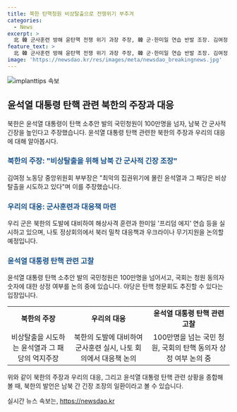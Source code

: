 ```yaml
---
title: 북한 탄핵청원 비상탈출으로 전쟁위기 부추겨
categories:
  - News
excerpt: >
  北 韓 군사훈련 방해 윤탄핵 전쟁 위기 과장 주장, 韓 군·한미일 연습 반발 조장. 김여정 “윤탄핵 100만 청원, 비상탈출” 주장, 가짜 전쟁위기론 부추겨 논란. 남북 군사적 긴장 고조, 나토서 北러 경고 메시지 전달 예정. 北, 군사동맹 강조에 대한 강력 경고, 윤 대통령의 동맹국 방한, 북러 동맹에 대한 대응책 논의.
feature_text: >
  北 韓 군사훈련 방해 윤탄핵 전쟁 위기 과장 주장, 韓 군·한미일 연습 반발 조장. 김여정 “윤탄핵 100만 청원, 비상탈출” 주장, 가짜 전쟁위기론 부추겨 논란. 남북 군사적 긴장 고조, 나토서 北러 경고 메시지 전달 예정. 北, 군사동맹 강조에 대한 강력 경고, 윤 대통령의 동맹국 방한, 북러 동맹에 대한 대응책 논의.
image: 'https://newsdao.kr/res/images/meta/newsdao_breakingnews.jpg'
---
```


<p><img src="https://newsdao.kr/res/images/meta/newsdao_breakingnews.jpg" alt="implanttips 속보" /></p>

<h2 data-ke-size="size26">윤석열 대통령 탄핵 관련 북한의 주장과 대응</h2>

<p data-ke-size="size16">북한은 윤석열 대통령이 탄핵 소추안 발의 국민청원이 100만명을 넘자, 남북 간 군사적 긴장을 높인다고 주장했습니다. 윤석열 대통령 탄핵 관련한 북한의 주장과 우리의 대응에 대해 알아봅시다.</p>

<h3><b><span style="color: #1a5490;">북한의 주장: "비상탈출을 위해 남북 간 군사적 긴장 조장"</span></b></h3>

<p data-ke-size="size16">김여정 노동당 중앙위원회 부부장은 "최악의 집권위기에 몰린 윤석열과 그 패당은 비상탈출을 시도하고 있다"며 이를 주장했습니다.</p>

<h3><b><span style="color: #1a5490;">우리의 대응: 군사훈련과 대응책 마련</span></b></h3>

<p data-ke-size="size16">우리 군은 북한의 도발에 대비하여 해상사격 훈련과 한미일 '프리덤 에지' 연습 등을 실시하고 있으며, 나토 정상회의에서 북러 밀착 대응책과 우크라이나 무기지원을 논의할 예정입니다.</p>

<h3><b><span style="color: #1a5490;">윤석열 대통령 탄핵 관련 고찰</span></b></h3>

<p data-ke-size="size16">윤석열 대통령 탄핵 소추안 발의 국민청원은 100만명을 넘어서고, 국회는 청원 동의자 숫자에 대한 상정 여부를 논의 중에 있습니다. 야당은 탄핵 청문회도 추진할 수 있다는 입장입니다.</p>

<table>
  <tr>
    <td style="text-align: center; height: 17px;"><b>북한의 주장</b></td>
    <td style="text-align: center; height: 17px;"><b>우리의 대응</b></td>
    <td style="text-align: center; height: 17px;"><b>윤석열 대통령 탄핵 관련 고찰</b></td>
  </tr>
  <tr>
    <td style="text-align: center; height: 17px;">비상탈출을 시도하는 윤석열과 그 패당의 억지주장</td>
    <td style="text-align: center; height: 17px;">북한의 도발에 대비하여 군사훈련 실시, 나토 회의에서 대응책 논의</td>
    <td style="text-align: center; height: 17px;">100만명을 넘는 국민 청원, 국회의 탄핵 동의자 상정 여부 논의 중</td>
  </tr>
</table>

<p data-ke-size="size16">위와 같이 북한의 주장과 우리의 대응, 그리고 윤석열 대통령 탄핵 관련 상황을 종합해 볼 때, 북한의 발언은 남북 간 긴장 조장의 일환이라고 볼 수 있습니다.</p>
실시간 뉴스 속보는, <a href="https://newsdao.kr" rel="dofollow">https://newsdao.kr</a>


